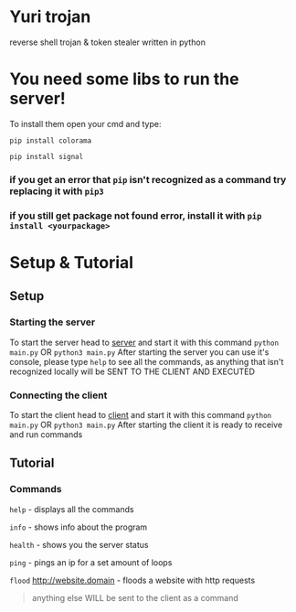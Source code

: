 # Yuri trojan
reverse shell trojan & token stealer written in python

# You need some libs to run the server!
To install them open your cmd and type:

`pip install colorama`

`pip install signal`
### if you get an error that `pip` isn't recognized as a command try replacing it with `pip3`
### if you still get package not found error, install it with `pip install <yourpackage>`

# Setup & Tutorial
## Setup
### Starting the server
To start the server head to [server](server/main.py) and start it with this command `python main.py` OR `python3 main.py`
After starting the server you can use it's console, please type `help` to see all the commands, as anything that isn't recognized locally will be SENT TO THE CLIENT AND EXECUTED
### Connecting the client
To start the client head to [client](client/main.py) and start it with this command `python main.py` OR `python3 main.py`
After starting the client it is ready to receive and run commands

## Tutorial
### Commands
`help` - displays all the commands 

`info` - shows info about the program

`health` - shows you the server status

`ping` <ip> <port> <loops> - pings an ip for a set amount of loops

`flood` <http://website.domain> <duration> - floods a website with http requests

 > anything else WILL be sent to the client as a command
